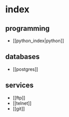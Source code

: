 # index
## programming

- [[python_index|python]]
## databases
- [[postgres]]
## services
- [[ftp]]
- [[telnet]]
- [[git]]